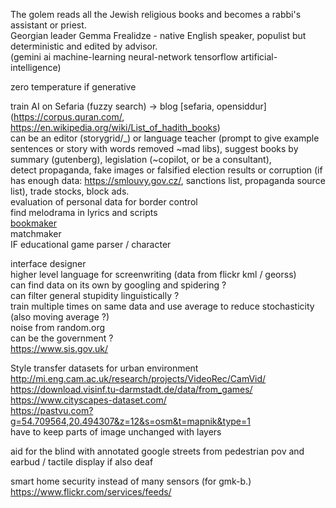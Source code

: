 The golem reads all the Jewish religious books and becomes a rabbi's assistant or priest.  
Georgian leader Gemma Frealidze - native English speaker, populist but deterministic and edited by advisor.  
(gemini ai machine-learning neural-network tensorflow artificial-intelligence)  

zero temperature if generative  
  
train AI on Sefaria (fuzzy search) -> blog [sefaria, opensiddur] (https://corpus.quran.com/, https://en.wikipedia.org/wiki/List_of_hadith_books)  
can be an editor (storygrid/_) or language teacher (prompt to give example sentences or story with words removed ~mad libs), suggest books by summary (gutenberg), legislation (~copilot, or be a consultant),  
detect propaganda, fake images or falsified election results or corruption (if has enough data: https://smlouvy.gov.cz/, sanctions list, propaganda source list), trade stocks, block ads.  
evaluation of personal data for border control  
find melodrama in lyrics and scripts  
[bookmaker](https://www.google.com/search?q=bookmaker)  
matchmaker  
IF educational game parser / character  
  
interface designer  
higher level language for screenwriting (data from flickr kml / georss)  
can find data on its own by googling and spidering ?  
can filter general stupidity linguistically ?  
train multiple times on same data and use average to reduce stochasticity (also moving average ?)  
noise from random.org  
can be the government ?  
https://www.sis.gov.uk/  
  
Style transfer datasets for urban environment  
http://mi.eng.cam.ac.uk/research/projects/VideoRec/CamVid/  
https://download.visinf.tu-darmstadt.de/data/from_games/  
https://www.cityscapes-dataset.com/  
https://pastvu.com?g=54.709564,20.494307&z=12&s=osm&t=mapnik&type=1  
have to keep parts of image unchanged with layers  
  
aid for the blind with annotated google streets from pedestrian pov and earbud / tactile display if also deaf  

smart home security instead of many sensors (for gmk-b.)
https://www.flickr.com/services/feeds/

